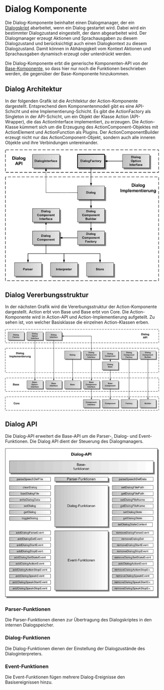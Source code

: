# Dialog Komponente

Die Dialog-Komponente beinhaltet einen Dialogmanager, der ein [Dialogskript](./DialogScript.md) abarbeitet, wenn ein Dialog gestartet wird. Dabei wird ein bestimmter Dialogzustand eingestellt, der dann abgearbeitet wird. Der Dialogmanager erzeugt Aktionen und Sprachausgaben zu diesem Dialogzustand und berücksichtigt auch einen Dialogkontext zu diesem Dialogzustand. Damit können in Abhängigkeit vom Kontext Aktionen und Sprachausgaben dynamisch erzeugt oder unterdrückt werden.

Die Dialog-Komponente erbt die generische Komponenten-API von der [Base-Komponente](./../base/Base.md), so dass hier nur noch die Funktionen beschrieben werden, die gegenüber der Base-Komponente hinzukommen.

## Dialog Architektur

In der folgenden Grafik ist die Architektur der Action-Komponente dargestellt. Entsprechend dem Komponentenmodell gibt es eine API-Schicht und eine Implementierung-Schicht. Es gibt die ActionFactory als Singleton in der API-Schicht, um ein Objekt der Klasse Action (API-Wrapper), die das ActionInterface implementiert, zu erzeugen. Die Action-Klasse kümmert sich um die Erzeugung des ActionComponent-Objektes mit ActionElement und ActionFunction als Plugins. Der ActionComponentBuilder erzeugt nicht nur das ActionComponent-Objekt, sondern auch alle inneren Objekte und ihre Verbindungen untereinander.

![Dialog Architektur](./Dialog-1.gif)


## Dialog Vererbungsstruktur

In der nächsten Grafik wird die Vererbungsstruktur der Action-Komponente dargestellt. Action erbt von Base und Base erbt von Core. Die Action-Komponente wird in Action-API und Action-Implementierung aufgeteilt. Zu sehen ist, von welcher Basisklasse die einzelnen Action-Klassen erben.

![Dialog Vererbungsstruktur](./Dialog-2.gif)


## Dialog API

Die Dialog-API erweitert die Base-API um die Parser-, Dialog- und Event-Funktionen. Die Dialog API dient der Steuerung des Dialogmanagers.

![Dialog API](./Dialog-3.gif)


### Parser-Funktionen

Die Parser-Funktionen dienen zur Übertragung des Dialogskriptes in den internen Dialogspeicher.


### Dialog-Funktionen

Die Dialog-Funktionen dienen der Einstellung der Dialogzustände des Dialoginterpreters.


### Event-Funktionen

Die Event-Funktionen fügen mehrere Dialog-Ereignisse den Basisereignissen hinzu. 
